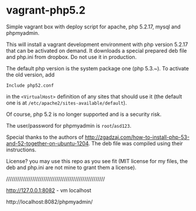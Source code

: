 vagrant-php5.2
==============

Simple vagrant box with deploy script for apache, php 5.2.17, mysql and phpmyadmin.

This will install a vagrant development environment with php version 5.2.17 that can be activated on demand. It downloads a special prepared deb file and php.ini from dropbox. Do not use it in production.

The default php version is the system package one (php 5.3.~). To activate the old version, add 
```
Include php52.conf
``` 
in the ```<VirtualHost>``` definition of any sites that should use it (the default one is at ```/etc/apache2/sites-available/default```).

Of course, php 5.2 is no longer supported and is a security risk.

The user/password for phpmyadmin is ```root```/```asd123```.

Special thanks to the authors of http://zgadzaj.com/how-to-install-php-53-and-52-together-on-ubuntu-1204. The deb file was compiled using their instructions.

License? you may use this repo as you see fit (MIT license for my files, the deb and php.ini are not mine to grant them a license).



/////////////////////////////////////////////////////

http://127.0.0.1:8082  - vm localhost

http://localhost:8082/phpmyadmin/  